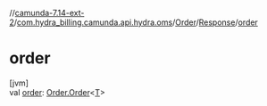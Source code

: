 //[camunda-7.14-ext-2](../../../../index.md)/[com.hydra_billing.camunda.api.hydra.oms](../../index.md)/[Order](../index.md)/[Response](index.md)/[order](order.md)

# order

[jvm]\
val [order](order.md): [Order.Order](../-order/index.md)<[T](index.md)>

